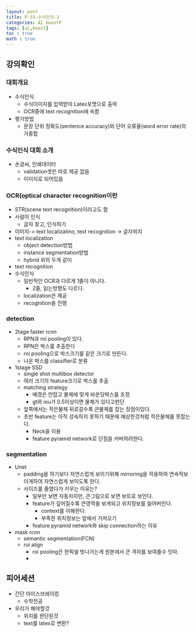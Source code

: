 ```yaml
---
layout: post
title: P-S3-수식인식-1
categories: AI boostP
tags: [ai,boost]
toc : true
math : true
---
```


## 강의확인
### 대회개요
- 수식인식
  - 수식이미지를 입력받아 Latex포맷으로 출력
  - OCR중에 text recognition에 속함
- 평가방법
  - 문장 단위 정확도(sentence accuracy)와 단어 오류율(word error rate)의 가중합

### 수식인식 대회 소개
- 손글씨, 인쇄데이터 
  - validation셋은 따로 제공 없음
  - 이미지로 되어있음
  
### OCR(optical character recognition이란
- STR(scene text recognition)이라고도 함
- 사람이 인식
  - 글자 찾고, 인식하기
- 이미지-> text localizatino, text recognition -> 글자위치
- text localization
  - object detection방법
  - instance segmentation방법
  - hybrid 위의 두개 같이
- text recognition
- 수식인식
  - 일반적인 OCR과 다르게 1줄이 아니다.
    - 2줄, 읽는방향도 다르다.
  - localization은 제공
  - recognition을 진행

### detection
- 2tage faster rcnn
  - RPN과 roi pooling이 있다.
  - RPN은 박스를 추출한다
  - roi pooling으로 박스크기를 같은 크기로 만든다.
  - 나온 박스를 classifier로 분류
- 1stage SSD
  - single shot multibox detector
  - 여러 크기의 feature크기로 박스를 추출
  - matching strategy
    - 배경은 안잡고 물체에 맞게 바운딩박스를 조정
    - gt와 iou가 0.5이상이면 물체가 있다고판단
  - 앞쪽에서는 작은물체 뒤로갈수록 큰물체를 잡는 장점이있다.
  - 초반 feature는 아직 성숙하지 못하기 때문에 예상한것처럼 작은물체를 못잡는다.
    - Neck을 이용
    - feature pyramid network로 단점을 커버하려한다.

### segmentation
- Unet
  - padding을 하기보다 자연스럽게 보이기위해 mirroring을 적용하여 연속적보이게하여 자연스럽게 보이도록 한다.
  - 사이즈를 줄였다가 키우는 이유는?
    - 일부만 보면 자동차지만, 큰그림으로 보면 보트로 보인다.
    - feature가 깊어질수록 큰영역을 보게되고 위치정보를 잃어버린다.
      - context를 이해한다.
      - 부족한 위치정보는 앞에서 가져오기
    - feature pyramid network와 skip connection하는 이유
- mask rcnn
  - semantic segmentation(FCN)
  - roi align
    - roi pooling은 한픽셀 빗나가는게 원본에서 큰 격차를 보여줄수 잇따.
    - 





## 피어세션
- 간단 아이스브레이킹
  - 수학전공
- 우리가 해야할것
  - 위치를 판단된것
  - text를 latex로 변환? 